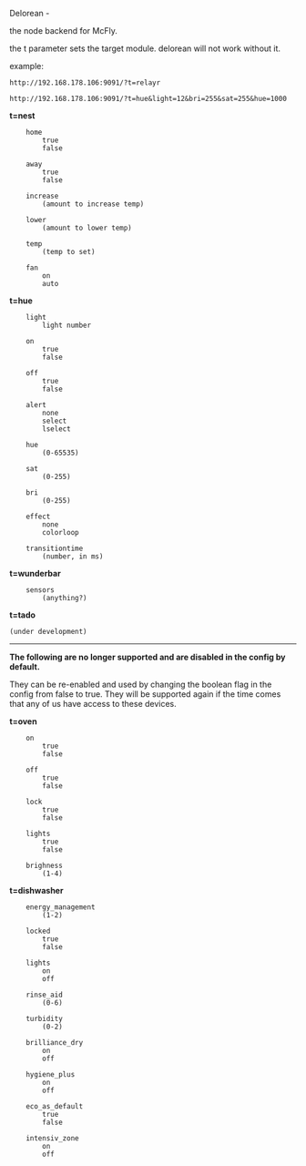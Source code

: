 Delorean - 

the node backend for McFly.



the t parameter sets the target module. delorean will not work without it.

example:

    http://192.168.178.106:9091/?t=relayr

    http://192.168.178.106:9091/?t=hue&light=12&bri=255&sat=255&hue=1000


**t=nest**
```
    home
        true
        false

    away
        true
        false

    increase
        (amount to increase temp)

    lower
        (amount to lower temp)

    temp
        (temp to set)

    fan
        on
        auto
```


**t=hue**
```
    light
        light number

    on
        true
        false

    off
        true
        false

    alert
        none
        select
        lselect

    hue
        (0-65535)

    sat
        (0-255)

    bri
        (0-255)

    effect
        none
        colorloop

    transitiontime
        (number, in ms)
```


**t=wunderbar**
```
    sensors
        (anything?)
```


**t=tado**
```
(under development)
```


------------------------------------------------------------

**The following are no longer supported and are disabled in the config by default.**


They can be re-enabled and used by changing the boolean flag in the config from false to true.  They will be supported again if the time comes that any of us have access to these devices.



**t=oven**
```
    on
        true
        false

    off
        true       
        false

    lock
        true
        false

    lights
        true
        false

    brighness
        (1-4)
```


**t=dishwasher**
```
    energy_management 
        (1-2)

    locked    
        true
        false

    lights
        on
        off

    rinse_aid 
        (0-6)

    turbidity 
        (0-2)

    brilliance_dry
        on
        off

    hygiene_plus
        on
        off

    eco_as_default
        true
        false

    intensiv_zone
        on
        off
```



